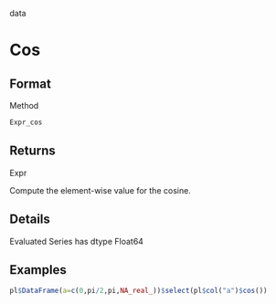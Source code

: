 data

# Cos

## Format

Method

```r
Expr_cos
```

## Returns

Expr

Compute the element-wise value for the cosine.

## Details

Evaluated Series has dtype Float64

## Examples

```r
pl$DataFrame(a=c(0,pi/2,pi,NA_real_))$select(pl$col("a")$cos())
```